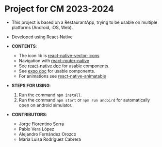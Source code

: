 # Project for CM 2023-2024
- This project is based on a RestaurantApp, trying to be usable on multiple platforms (Android, iOS, Web).
- Developed using React-Native

- **CONTENTS**:
    - The icon lib is [react-native-vector-icons](https://ionic.io/ionicons)
    - Navigation with [react-router-native](https://reactrouter.com/en/main)
    - See [react-native doc](https://reactnative.dev/docs/getting-started) for usable components.
    - See [expo doc](https://docs.expo.dev/) for usable components.
    - For animations see [react-native-animatable](https://www.npmjs.com/package/react-native-animatable)

- **STEPS FOR USING**:
    1. Run the command `npm install`.
    2. Run the command `npm start` or `npm run andoird` for automatically open on android simulator.

- **CONTRIBUTORS**:
    - Jorge Florentino Serra
    - Pablo Vera López
    - Alejandro Fernández Orozco
    - María Luisa Rodríguez Cabrera




